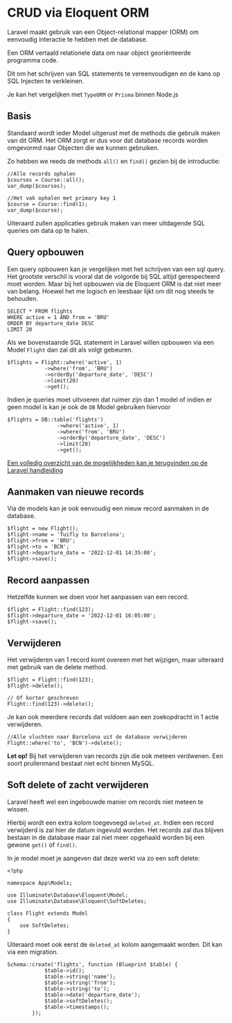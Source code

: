 # CRUD via Eloquent ORM

Laravel maakt gebruik van een Object-relational mapper (ORM) om eenvoudig interactie te hebben met de database. 

Een ORM vertaald relationele data om naar object georiënteerde programma code.

Dit om het schrijven van SQL statements te vereenvoudigen en de kans op SQL Injecten te verkleinen.

Je kan het vergelijken met `TypeORM` or `Prisma` binnen Node.js

## Basis
Standaard wordt ieder Model uitgerust met de methods die gebruik maken van dit ORM. Het ORM zorgt er dus voor dat database records worden omgevormd naar Objecten die we kunnen gebruiken.

Zo hebben we reeds de methods `all()` en `find()` gezien bij de introductie:

```
//Alle records ophalen
$courses = Course::all();
var_dump($courses);

//Het vak ophalen met primary key 1
$course = Course::find(1);
var_dump($course);
```

Uiteraard zullen applicaties gebruik maken van meer uitdagende SQL queries om data op te halen.

## Query opbouwen

Een query opbouwen kan je vergelijken met het schrijven van een sql query. Het grootste verschil is vooral dat de volgorde bij SQL altijd gerespecteerd moet worden. Maar bij het opbouwen via de Eloquent ORM is dat niet meer van belang. Hoewel het me logisch en leesbaar lijkt om dit nog steeds te behouden.

```
SELECT * FROM flights 
WHERE active = 1 AND from = 'BRU'
ORDER BY departure_date DESC
LIMIT 20
```

Als we bovenstaande SQL statement in Laravel willen opbouwen via een Model `Flight` dan zal dit als volgt gebeuren.

```
$flights = Flight::where('active', 1)
            ->where('from', 'BRU')
            ->orderBy('departure_date', 'DESC')
            ->limit(20)
            ->get();
```

Indien je queries moet uitvoeren dat ruimer zijn dan 1 model of indien er geen model is kan je ook de `DB` Model gebruiken hiervoor

```
$flights = DB::table('flights')
                ->where('active', 1)
                ->where('from', 'BRU')
                ->orderBy('departure_date', 'DESC')
                ->limit(20)
                ->get();
```

[Een volledig overzicht van de mogelijkheden kan je terugvinden op de Laravel handleiding](https://laravel.com/docs/9.x/queries#limit-and-offset)

## Aanmaken van nieuwe records

Via de models kan je ook eenvoudig een nieuw record aanmaken in de database.

```
$flight = new Flight();
$flight->name = 'Tuifly to Barcelona';
$flight->from = 'BRU';
$flight->to = 'BCN';
$flight->departure_date = '2022-12-01 14:35:00';
$flight->save();
```

## Record aanpassen

Hetzelfde kunnen we doen voor het aanpassen van een record.

```
$flight = Flight::find(123);
$flight->departure_date = '2022-12-01 16:05:00';
$flight->save();
```

## Verwijderen

Het verwijderen van 1 record komt overeen met het wijzigen, maar uiteraard met gebruik van de delete method.

```
$flight = Flight::find(123);
$flight->delete();

// Of korter geschreven
Flight::find(123)->delete();
```

Je kan ook meerdere records dat voldoen aan een zoekopdracht in 1 actie verwijderen.

```
//Alle vluchten naar Barcelona uit de database verwijderen
Flight::where('to', 'BCN')->delete();
```

**Let op!** Bij het verwijderen van records zijn die ook meteen verdwenen. Een soort prullenmand bestaat niet echt binnen MySQL.

## Soft delete of zacht verwijderen

Laravel heeft wel een ingebouwde manier om records niet meteen te wissen.

Hierbij wordt een extra kolom toegevoegd `deleted_at`. Indien een record verwijderd is zal hier de datum ingevuld worden. Het records zal dus blijven bestaan in de database maar zal niet meer opgehaald worden bij een gewone `get()` of `find()`.

In je model moet je aangeven dat deze werkt via zo een soft delete:

```
<?php
 
namespace App\Models;
 
use Illuminate\Database\Eloquent\Model;
use Illuminate\Database\Eloquent\SoftDeletes;
 
class Flight extends Model
{
    use SoftDeletes;
}
```

Uiteraard moet ook eerst de `deleted_at` kolom aangemaakt worden. Dit kan via een migration.

```
Schema::create('flights', function (Blueprint $table) {
            $table->id();
            $table->string('name');
            $table->string('from');
            $table->string('to');
            $table->date('departure_date');
            $table->softDeletes();
            $table->timestamps();
        });
```